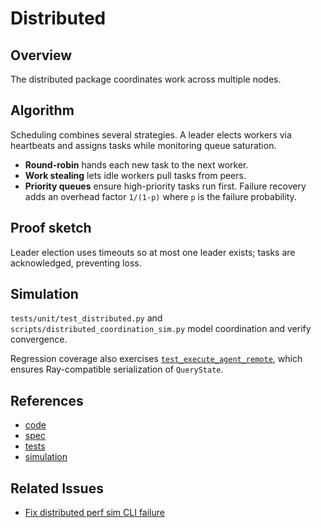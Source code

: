 # Distributed

## Overview
The distributed package coordinates work across multiple nodes.

## Algorithm
Scheduling combines several strategies. A leader elects workers via
heartbeats and assigns tasks while monitoring queue saturation.
- **Round-robin** hands each new task to the next worker.
- **Work stealing** lets idle workers pull tasks from peers.
- **Priority queues** ensure high-priority tasks run first.
Failure recovery adds an overhead factor ``1/(1-p)`` where ``p`` is the
failure probability.

## Proof sketch
Leader election uses timeouts so at most one leader exists; tasks are
acknowledged, preventing loss.

## Simulation
`tests/unit/test_distributed.py` and `scripts/distributed_coordination_sim.py`
model coordination and verify convergence.

Regression coverage also exercises
[`test_execute_agent_remote`](
  ../../tests/unit/test_distributed_executors.py::test_execute_agent_remote
),
which ensures Ray-compatible serialization of `QueryState`.

## References
- [code](../../src/autoresearch/distributed/)
- [spec](../specs/distributed.md)
- [tests](../../tests/unit/test_distributed.py)
- [simulation](../../scripts/distributed_coordination_sim.py)

## Related Issues
- [Fix distributed perf sim CLI failure][issue]

[issue]: ../../issues/archive/fix-distributed-perf-sim-cli-failure.md
